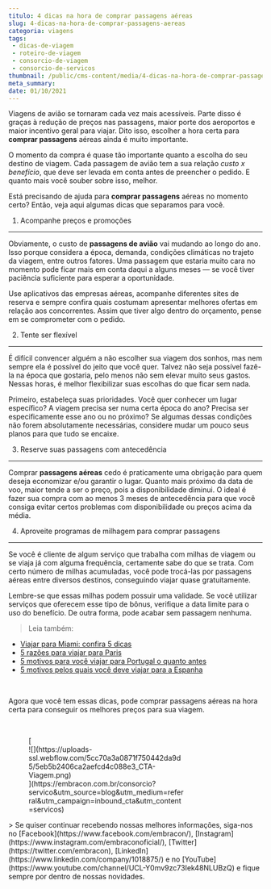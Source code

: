 ```yaml
---
titulo: 4 dicas na hora de comprar passagens aéreas
slug: 4-dicas-na-hora-de-comprar-passagens-aereas
categoria: viagens
tags:
 - dicas-de-viagem
 - roteiro-de-viagem
 - consorcio-de-viagem
 - consorcio-de-servicos
thumbnail: /public/cms-content/media/4-dicas-na-hora-de-comprar-passagens-aereas.jpg
meta_summary: 
date: 01/10/2021
---
```

Viagens de avião se tornaram cada vez mais acessíveis. Parte disso é graças à redução de preços nas passagens, maior porte dos aeroportos e maior incentivo geral para viajar. Dito isso, escolher a hora certa para **comprar passagens** aéreas ainda é muito importante.

O momento da compra é quase tão importante quanto a escolha do seu destino de viagem. Cada passagem de avião tem a sua relação *custo x benefício*, que deve ser levada em conta antes de preencher o pedido. E quanto mais você souber sobre isso, melhor.

Está precisando de ajuda para **comprar passagens** aéreas no momento certo? Então, veja aqui algumas dicas que separamos para você.

1. Acompanhe preços e promoções
-------------------------------

Obviamente, o custo de **passagens de avião** vai mudando ao longo do ano. Isso porque considera a época, demanda, condições climáticas no trajeto da viagem, entre outros fatores. Uma passagem que estaria muito cara no momento pode ficar mais em conta daqui a alguns meses — se você tiver paciência suficiente para esperar a oportunidade.

Use aplicativos das empresas aéreas, acompanhe diferentes sites de reserva e sempre confira quais costumam apresentar melhores ofertas em relação aos concorrentes. Assim que tiver algo dentro do orçamento, pense em se comprometer com o pedido.

2. Tente ser flexível
---------------------

É difícil convencer alguém a não escolher sua viagem dos sonhos, mas nem sempre ela é possível do jeito que você quer. Talvez não seja possível fazê-la na época que gostaria, pelo menos não sem elevar muito seus gastos. Nessas horas, é melhor flexibilizar suas escolhas do que ficar sem nada.

Primeiro, estabeleça suas prioridades. Você quer conhecer um lugar específico? A viagem precisa ser numa certa época do ano? Precisa ser especificamente esse ano ou no próximo? Se algumas dessas condições não forem absolutamente necessárias, considere mudar um pouco seus planos para que tudo se encaixe.

3. Reserve suas passagens com antecedência
------------------------------------------

Comprar **passagens aéreas** cedo é praticamente uma obrigação para quem deseja economizar e/ou garantir o lugar. Quanto mais próximo da data de voo, maior tende a ser o preço, pois a disponibilidade diminui. O ideal é fazer sua compra com ao menos 3 meses de antecedência para que você consiga evitar certos problemas com disponibilidade ou preços acima da média.

4. Aproveite programas de milhagem para comprar passagens
---------------------------------------------------------

Se você é cliente de algum serviço que trabalha com milhas de viagem ou se viaja já com alguma frequência, certamente sabe do que se trata. Com certo número de milhas acumuladas, você pode trocá-las por passagens aéreas entre diversos destinos, conseguindo viajar quase gratuitamente.

Lembre-se que essas milhas podem possuir uma validade. Se você utilizar serviços que oferecem esse tipo de bônus, verifique a data limite para o uso do benefício. De outra forma, pode acabar sem passagem nenhuma.

> Leia também:

- [Viajar para Miami: confira 5 dicas](https://www.embracon.com.br/blog/viajar-para-miami-confira-5-dicas)
- [5 razões para viajar para Paris](https://www.embracon.com.br/blog/5-razoes-para-viajar-para-paris)
- [5 motivos para você viajar para Portugal o quanto antes](https://www.embracon.com.br/blog/5-motivos-para-voce-viajar-para-portugal-o-quanto-antes)
- [5 motivos pelos quais você deve viajar para a Espanha](https://www.embracon.com.br/blog/5-motivos-pelos-quais-voce-deve-viajar-para-a-espanha)

‍

Agora que você tem essas dicas, pode comprar passagens aéreas na hora certa para conseguir os melhores preços para sua viagem.

‍

<figure class="w-richtext-figure-type-image w-richtext-align-center" style="max-width:310px">[<div>![](https://uploads-ssl.webflow.com/5cc70a3a0871f750442da9d5/5eb5b2406ca2aefcd4c088e3_CTA-Viagem.png)</div>](https://embracon.com.br/consorcio?servico&utm_source=blog&utm_medium=referral&utm_campaign=inbound_cta&utm_content=servicos)</figure>> Se quiser continuar recebendo nossas melhores informações, siga-nos no [Facebook](https://www.facebook.com/embracon/), [Instagram](https://www.instagram.com/embraconoficial/), [Twitter](https://twitter.com/embracon), [LinkedIn](https://www.linkedin.com/company/1018875/) e no [YouTube](https://www.youtube.com/channel/UCL-Y0mv9zc73Iek48NLUBzQ) e fique sempre por dentro de nossas novidades.
